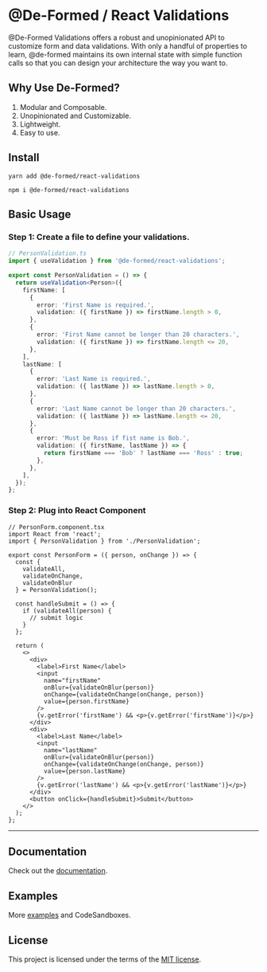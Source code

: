 # @De-Formed / React Validations

@De-Formed Validations offers a robust and unopinionated API to customize form and data validations. With only a handful of properties to learn, @de-formed maintains its own internal state with simple function calls so that you can design your architecture the way you want to.

## Why Use De-Formed?

1. Modular and Composable.
2. Unopinionated and Customizable.
3. Lightweight.
4. Easy to use.

## Install
```
yarn add @de-formed/react-validations
```
```
npm i @de-formed/react-validations
```

## Basic Usage

### Step 1: Create a file to define your validations.
```ts
// PersonValidation.ts
import { useValidation } from '@de-formed/react-validations';

export const PersonValidation = () => {
  return useValidation<Person>({
    firstName: [
      {
        error: 'First Name is required.',
        validation: ({ firstName }) => firstName.length > 0,
      },
      {
        error: 'First Name cannot be longer than 20 characters.',
        validation: ({ firstName }) => firstName.length <= 20,
      },
    ],
    lastName: [
      {
        error: 'Last Name is required.',
        validation: ({ lastName }) => lastName.length > 0,
      },
      {
        error: 'Last Name cannot be longer than 20 characters.',
        validation: ({ lastName }) => lastName.length <= 20,
      },
      {
        error: 'Must be Ross if fist name is Bob.',
        validation: ({ firstName, lastName }) => {
          return firstName === 'Bob' ? lastName === 'Ross' : true;
        },
      },
    ],
  });
};
```

### Step 2: Plug into React Component
```tsx
// PersonForm.component.tsx
import React from 'react';
import { PersonValidation } from './PersonValidation';

export const PersonForm = ({ person, onChange }) => {
  const {
    validateAll,
    validateOnChange,
    validateOnBlur
  } = PersonValidation();

  const handleSubmit = () => {
    if (validateAll(person) {
      // submit logic
    }
  };

  return (
    <>
      <div>
        <label>First Name</label>
        <input
          name="firstName"
          onBlur={validateOnBlur(person)}
          onChange={validateOnChange(onChange, person)}
          value={person.firstName}
        />
        {v.getError('firstName') && <p>{v.getError('firstName')}</p>}
      </div>
      <div>
        <label>Last Name</label>
        <input
          name="lastName"
          onBlur={validateOnBlur(person)}
          onChange={validateOnChange(onChange, person)}
          value={person.lastName}
        />
        {v.getError('lastName') && <p>{v.getError('lastName')}</p>}
      </div>
      <button onClick={handleSubmit}>Submit</button>
    </>
  );
};
```
***

## Documentation

Check out the [documentation](https://github.com/prescottbreeden/de-formed-validations-react/wiki/Docs).

## Examples

More [examples](https://github.com/prescottbreeden/de-formed-validations-react/wiki/Examples) and CodeSandboxes.

## License

This project is licensed under the terms of the [MIT license](/LICENSE).
